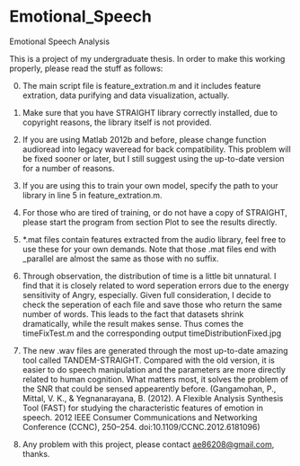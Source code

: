 # Emotional_Speech
Emotional Speech Analysis

This is a project of my undergraduate thesis.
In order to make this working properly, please read the stuff as follows:

0. The main script file is feature_extration.m and it includes feature extration, data purifying and data visualization, actually.

1. Make sure that you have STRAIGHT library correctly installed, due to copyright reasons, the library itself is not provided.

2. If you are using Matlab 2012b and before, please change function audioread into legacy waveread for back compatibility.
This problem will be fixed sooner or later, but I still suggest using the up-to-date version for a number of reasons. 

3. If you are using this to train your own model, specify the path to your library in line 5 in feature_extration.m.

4. For those who are tired of training, or do not have a copy of STRAIGHT, please start the program from section Plot to see the results directly.

5. *.mat files contain features extracted from the audio library, feel free to use these for your own demands.
Note that those .mat files end with _parallel are almost the same as those with no suffix.

6. Through observation, the distribution of time is a little bit unnatural. I find that it is closely related to word seperation errors due to the energy sensitivity of Angry, especially.
Given full consideration, I decide to check the seperation of each file and save those who return the same number of words. This leads to the fact that datasets shrink dramatically, while the result makes sense.
Thus comes the timeFixTest.m and the corresponding output timeDistributionFixed.jpg

7. The new .wav files are generated through the most up-to-date amazing tool called TANDEM-STRAIGHT. 
Compared with the old version, it is easier to do speech manipulation and the parameters are more directly related to human cognition.
What matters most, it solves the problem of the SNR that could be sensed appearently before.
(Gangamohan, P., Mittal, V. K., & Yegnanarayana, B. (2012). A Flexible Analysis Synthesis Tool (FAST) for studying the characteristic features of emotion in speech. 2012 IEEE Consumer Communications and Networking Conference (CCNC), 250–254. doi:10.1109/CCNC.2012.6181096)

8. Any problem with this project, please contact ae86208@gmail.com, thanks.
